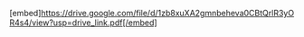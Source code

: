 [embed]https://drive.google.com/file/d/1zb8xuXA2gmnbeheva0CBtQrlR3yOR4s4/view?usp=drive_link.pdf[/embed]
